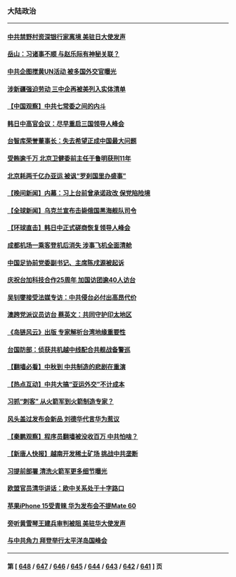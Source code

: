 ### 大陆政治
---
#### [中共禁野村资深银行家离境 美驻日大使发声](../../pages/ncid277/n14081702.md) 
#### [岳山：习诸事不顺 与赵乐际有神秘关联？](../../pages/ncid277/n14080826.md) 
#### [中共企图搅黄UN活动 被多国外交官曝光](../../pages/ncid277/n14081668.md) 
#### [涉新疆强迫劳动 三中企再被美列入实体清单](../../pages/ncid277/n14081691.md) 
#### [【中国观察】中共七常委之间的内斗](../../pages/ncid277/n14081498.md) 
#### [韩日中高官会议：尽早重启三国领导人峰会](../../pages/ncid277/n14081616.md) 
#### [台智库荣誉董事长：失去希望正成中国最大问题](../../pages/ncid277/n14081538.md) 
#### [受贿逾千万 北京卫健委前主任于鲁明获刑11年](../../pages/ncid277/n14081542.md) 
#### [北京耗两千亿办亚运 被讽“罗刹国里办盛事”](../../pages/ncid277/n14081513.md) 
#### [【晚间新闻】内幕：习上台前曾承诺政改 保党陷险境](../../pages/ncid277/n14081501.md) 
#### [【全球新闻】乌克兰宣布击毙俄国黑海舰队司令](../../pages/ncid277/n14081502.md) 
#### [【环球直击】韩日中正式磋商恢复领导人峰会](../../pages/ncid277/n14080736.md) 
#### [成都机场一乘客登机后消失 涉事飞机全面清舱](../../pages/ncid277/n14081503.md) 
#### [中国足协前党委副书记、主席陈戌源被起诉](../../pages/ncid277/n14081483.md) 
#### [庆祝台加科技合作25周年 加国访团逾40人访台](../../pages/ncid277/n14081461.md) 
#### [吴钊燮接受法媒专访：中共侵台必付出高昂代价](../../pages/ncid277/n14081396.md) 
#### [澳跨党派议员访台 蔡英文：共同守护印太地区](../../pages/ncid277/n14081372.md) 
#### [《岛链风云》出版 专家解析台湾地缘重要性](../../pages/ncid277/n14080959.md) 
#### [台国防部：侦获共机越中线配合共舰战备警巡](../../pages/ncid277/n14081358.md) 
#### [【翻墙必看】中秋到 中共制造的悲剧在重演](../../pages/ncid277/n14081290.md) 
#### [【热点互动】中共大搞“亚运外交”不计成本](../../pages/ncid277/n14081143.md) 
#### [习抓“刺客” 从火箭军到火箭制造专家？](../../pages/ncid277/n14081001.md) 
#### [风头盖过发布会新品 刘德华代言华为惹议](../../pages/ncid277/n14081122.md) 
#### [【秦鹏观察】程序员翻墙被没收百万 中共怕啥？](../../pages/ncid277/n14081116.md) 
#### [【新唐人快报】越南开发稀土矿场 挑战中共垄断](../../pages/ncid277/n14081138.md) 
#### [习提前部署 清洗火箭军更多细节曝光](../../pages/ncid277/n14081131.md) 
#### [欧盟官员清华讲话：欧中关系处于十字路口](../../pages/ncid277/n14081030.md) 
#### [苹果iPhone 15受青睐 华为发布会不提Mate 60](../../pages/ncid277/n14081017.md) 
#### [旁听黄雪琴王建兵审判被阻 美驻华大使发声](../../pages/ncid277/n14081078.md) 
#### [与中共角力 拜登举行太平洋岛国峰会](../../pages/ncid277/n14081059.md) 

---
#### 第 [ [648](./648.md) / [647](./647.md) / [646](./646.md) / [645](./645.md) / [644](./644.md) / [643](./643.md) / [642](./642.md) / [641](./641.md) ] 页
